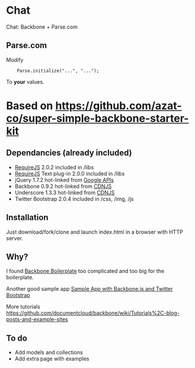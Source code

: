 # Chat

Chat: Backbone + Parse.com

## Parse.com

Modify 
	
		Parse.initialize("...", "...");

To __your__ values.


# Based on <https://github.com/azat-co/super-simple-backbone-starter-kit>

## Dependancies (already included)

* [RequireJS](http://requirejs.org/) 2.0.2 included in /libs
* [RequireJS](http://requirejs.org/) Text plug-in 2.0.0 included in /libs
* jQuery 1.7.2 hot-linked from [Google APIs](https://developers.google.com/speed/libraries/devguide)
* Backbone 0.9.2 hot-linked from [CDNJS](http://cdnjs.com)
* Underscore 1.3.3 hot-linked from [CDNJS](http://cdnjs.com)
* Twitter Bootstrap 2.0.4 included in /css, /img, /js

## Installation

Just download/fork/clone and launch index.html in a browser with HTTP server.

## Why?

I found [Backbone Boilerplate](http://backboneboilerplate.com/) too complicated and too big for the boilerplate.

Another good sample app [Sample App with Backbone.js and Twitter Bootstrap](http://coenraets.org/blog/2012/02/sample-app-with-backbone-js-and-twitter-bootstrap/)

More tutorials <https://github.com/documentcloud/backbone/wiki/Tutorials%2C-blog-posts-and-example-sites>

## To do

* Add models and collections 
* Add extra page with examples
